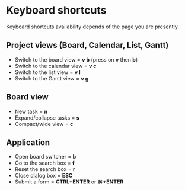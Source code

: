 Keyboard shortcuts
==================

Keyboard shortcuts availability depends of the page you are presently.

Project views (Board, Calendar, List, Gantt)
--------------------------------------------

- Switch to the board view = **v b** (press on **v** then **b**)
- Switch to the calendar view = **v c**
- Switch to the list view = **v l**
- Switch to the Gantt view = **v g**

Board view
----------

- New task = **n**
- Expand/collapse tasks = **s**
- Compact/wide view = **c**

Application
-----------

- Open board switcher = **b**
- Go to the search box = **f**
- Reset the search box = **r**
- Close dialog box = **ESC**
- Submit a form = **CTRL+ENTER** or **⌘+ENTER**
